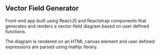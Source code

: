 ## Vector Field Generator

Front-end app built using ReactJS and Reactstrap components that generates and renders a vector-field diagram based on user defined functions.

The diagram is rendered on an HTML canvas element and user defined expressions are parsed using mathjs library.
